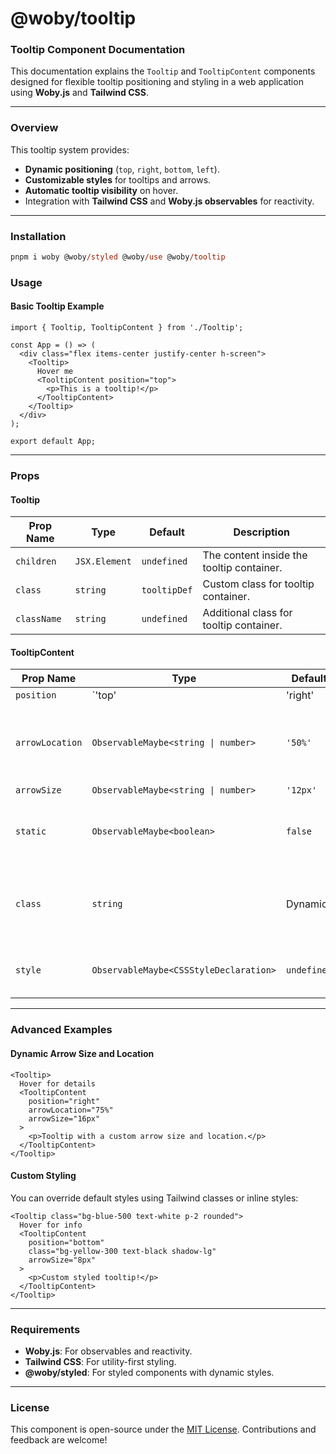 # @woby/tooltip

### Tooltip Component Documentation

This documentation explains the `Tooltip` and `TooltipContent` components designed for flexible tooltip positioning and styling in a web application using **Woby.js** and **Tailwind CSS**.

---

### **Overview**

This tooltip system provides:
- **Dynamic positioning** (`top`, `right`, `bottom`, `left`).
- **Customizable styles** for tooltips and arrows.
- **Automatic tooltip visibility** on hover.
- Integration with **Tailwind CSS** and **Woby.js observables** for reactivity.

---

### Installation

```ps
pnpm i woby @woby/styled @woby/use @woby/tooltip
```

### **Usage**

#### **Basic Tooltip Example**

```tsx
import { Tooltip, TooltipContent } from './Tooltip';

const App = () => (
  <div class="flex items-center justify-center h-screen">
    <Tooltip>
      Hover me
      <TooltipContent position="top">
        <p>This is a tooltip!</p>
      </TooltipContent>
    </Tooltip>
  </div>
);

export default App;
```

---

### **Props**

#### **Tooltip**
| Prop Name | Type                             | Default              | Description                                  |
|-----------|----------------------------------|----------------------|----------------------------------------------|
| `children`| `JSX.Element`                   | `undefined`          | The content inside the tooltip container.   |
| `class`   | `string`                        | `tooltipDef`         | Custom class for tooltip container.         |
| `className`| `string`                       | `undefined`          | Additional class for tooltip container.     |

#### **TooltipContent**
| Prop Name      | Type                                      | Default    | Description                                                                 |
|----------------|-------------------------------------------|------------|-----------------------------------------------------------------------------|
| `position`     | `'top' | 'right' | 'bottom' | 'left'`     | `'top'`   | Tooltip position relative to its parent.                                   |
| `arrowLocation`| `ObservableMaybe<string \| number>`        | `'50%'`    | Arrow's location relative to the tooltip (`50%` for centered).             |
| `arrowSize`    | `ObservableMaybe<string \| number>`        | `'12px'`   | Arrow size.                                                                |
| `static`       | `ObservableMaybe<boolean>`               | `false`    | If `true`, keeps the tooltip always visible.                               |
| `class`        | `string`                                 | Dynamic    | Dynamic class for tooltip styling based on position.                       |
| `style`        | `ObservableMaybe<CSSStyleDeclaration>`   | `undefined`| Custom styles for tooltip content.                                         |

---

### **Advanced Examples**

#### **Dynamic Arrow Size and Location**

```tsx
<Tooltip>
  Hover for details
  <TooltipContent 
    position="right" 
    arrowLocation="75%" 
    arrowSize="16px"
  >
    <p>Tooltip with a custom arrow size and location.</p>
  </TooltipContent>
</Tooltip>
```

#### **Custom Styling**

You can override default styles using Tailwind classes or inline styles:

```tsx
<Tooltip class="bg-blue-500 text-white p-2 rounded">
  Hover for info
  <TooltipContent 
    position="bottom" 
    class="bg-yellow-300 text-black shadow-lg"
    arrowSize="8px"
  >
    <p>Custom styled tooltip!</p>
  </TooltipContent>
</Tooltip>
```

---


### **Requirements**

- **Woby.js**: For observables and reactivity.
- **Tailwind CSS**: For utility-first styling.
- **@woby/styled**: For styled components with dynamic styles.

---

### **License**

This component is open-source under the [MIT License](https://opensource.org/licenses/MIT). Contributions and feedback are welcome!